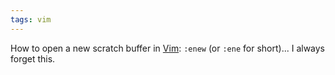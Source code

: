 ```yaml
---
tags: vim
---
```


How to open a new scratch buffer in [Vim](/wiki/Vim): `:enew` (or `:ene` for short)... I always forget this.
